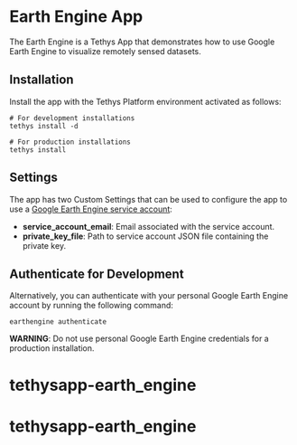 # Earth Engine App

The Earth Engine is a Tethys App that demonstrates how to use Google Earth Engine to visualize remotely sensed datasets.

## Installation

Install the app with the Tethys Platform environment activated as follows:

```
# For development installations
tethys install -d

# For production installations
tethys install
```

## Settings

The app has two Custom Settings that can be used to configure the app to use a [Google Earth Engine service account](https://developers.google.com/earth-engine/service_account):

* **service_account_email**: Email associated with the service account.
* **private_key_file**: Path to service account JSON file containing the private key.

## Authenticate for Development

Alternatively, you can authenticate with your personal Google Earth Engine account by running the following command:

```
earthengine authenticate
```

**WARNING**: Do not use personal Google Earth Engine credentials for a production installation.
# tethysapp-earth_engine
# tethysapp-earth_engine

